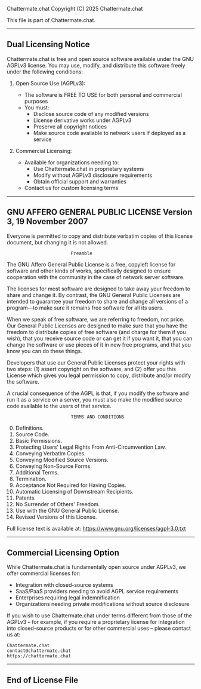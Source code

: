 Chattermate.chat
Copyright (C) 2025 Chattermate.chat

This file is part of Chattermate.chat.

--------------------------------------------------------------------
Dual Licensing Notice
--------------------------------------------------------------------
Chattermate.chat is free and open source software available under the GNU AGPLv3 license. You may use, modify, and distribute this software freely under the following conditions:

1. Open Source Use (AGPLv3):
   - The software is FREE TO USE for both personal and commercial purposes
   - You must:
     * Disclose source code of any modified versions
     * License derivative works under AGPLv3
     * Preserve all copyright notices
     * Make source code available to network users if deployed as a service

2. Commercial Licensing:
   - Available for organizations needing to:
     * Use Chattermate.chat in proprietary systems
     * Modify without AGPLv3 disclosure requirements
     * Obtain official support and warranties
   - Contact us for custom licensing terms

--------------------------------------------------------------------
GNU AFFERO GENERAL PUBLIC LICENSE
                       Version 3, 19 November 2007
--------------------------------------------------------------------

Everyone is permitted to copy and distribute verbatim copies
of this license document, but changing it is not allowed.

                            Preamble

The GNU Affero General Public License is a free, copyleft license for software and other kinds of works, specifically designed to ensure cooperation with the community in the case of network server software.

The licenses for most software are designed to take away your freedom to share and change it. By contrast, the GNU General Public Licenses are intended to guarantee your freedom to share and change all versions of a program—to make sure it remains free software for all its users.

When we speak of free software, we are referring to freedom, not price. Our General Public Licenses are designed to make sure that you have the freedom to distribute copies of free software (and charge for them if you wish), that you receive source code or can get it if you want it, that you can change the software or use pieces of it in new free programs, and that you know you can do these things.

Developers that use our General Public Licenses protect your rights with two steps: (1) assert copyright on the software, and (2) offer you this License which gives you legal permission to copy, distribute and/or modify the software.

A crucial consequence of the AGPL is that, if you modify the software and run it as a service on a server, you must also make the modified source code available to the users of that service.

                            TERMS AND CONDITIONS

0. Definitions.
1. Source Code.
2. Basic Permissions.
3. Protecting Users' Legal Rights From Anti-Circumvention Law.
4. Conveying Verbatim Copies.
5. Conveying Modified Source Versions.
6. Conveying Non-Source Forms.
7. Additional Terms.
8. Termination.
9. Acceptance Not Required for Having Copies.
10. Automatic Licensing of Downstream Recipients.
11. Patents.
12. No Surrender of Others' Freedom.
13. Use with the GNU General Public License.
14. Revised Versions of this License.

Full license text is available at: https://www.gnu.org/licenses/agpl-3.0.txt

--------------------------------------------------------------------
Commercial Licensing Option
--------------------------------------------------------------------
While Chattermate.chat is fundamentally open source under AGPLv3, we offer commercial licenses for:

- Integration with closed-source systems
- SaaS/PaaS providers needing to avoid AGPL service requirements
- Enterprises requiring legal indemnification
- Organizations needing private modifications without source disclosure

If you wish to use Chattermate.chat under terms different from those of the AGPLv3 – for example, if you require a proprietary license for integration into closed-source products or for other commercial uses – please contact us at:

    Chattermate.chat
    contact@chattermate.chat
    https://chattermate.chat

--------------------------------------------------------------------
End of License File
--------------------------------------------------------------------


